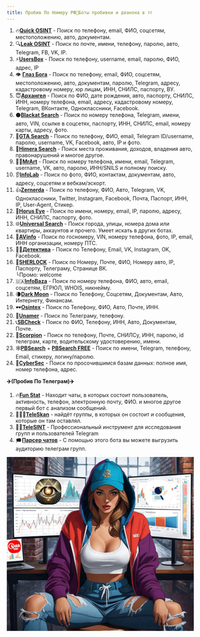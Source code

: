 ```yaml
---
title: Пробив По Номеру РФ📱Боты пробивки и деанона в тг
---
```

1. 🔥[**Quick OSINT**](/quick-osin/) - Поиск по телефону, email, ФИО, соцсетям, местоположению, авто, документам.
2. 🔍[**Leak OSINT**](/LeakOSINT/) - Поиск по почте, имени, телефону, паролю, авто, Telegram, FB, VK, IP.
3. ⚡️[**UsersBox**](/usersbox/) - Поиск по телефону, username, email, паролю, ФИО, адрес, IP
4. 👁 [**Глаз Бога**](/EyeofGod/) - Поиск по телефону, email, ФИО, соцсетям, местоположению, авто, документам, паролю, Telegram, адресу, кадастровому номеру, юр лицам, ИНН, СНИЛС, паспорту, ВУ.
5. 😇[**Архангел**](/anglsbot/) - Поиск по ФИО, дате рождения, авто, паспорту, СНИЛС, ИНН, номеру телефона, email, адресу, кадастровому номеру, Telegram, ВКонтакте, Одноклассники, Facebook.
6. ⚫️[**Blackat Search**](/blackat-search/) - Поиск по номеру телефона, Telegram, имени, авто, VIN, ссылке в соцсетях, паспорту, ИНН, СНИЛС, email, номеру карты, адресу, фото.
7. 🔫[**GTA Search**](https://vk.cc/cy5EhM) - Поиск по телефону, ФИО, email, Telegram ID/username, паролю, username, VK, Facebook, авто, IP и фото.
8. 🐾[**Himera Search**](/HimeraSearch/) - Поиск места проживания, доходов, владения авто, правонарушений и многое другое.
9. 👨‍🎨[**MrArt**](https://vk.cc/cy5EkB) - Поиск по номеру телефона, имени, email, Telegram, username, VK, авто, паролю, ИНН/SNILS и полному поиску.
10. 👂[**InfoLab**](https://vk.cc/cy5BvD) - Поиск по фото, ФИО, контактам, документам, авто, адресу, соцсетям и вебкам/эскорт.
11. 👍[**Zernerda**](/zernerda/) - Поиск по телефону, ФИО, Авто, Telegram, VK, Одноклассники, Twitter, Instagram, Facebook, Почта, Паспорт, ИНН, IP, User-Agent, Стикер.
12. 👀[**Horus Eye**](https://vk.cc/cy5Enl) - Поиск по имени, номеру, email, IP, паролю, адресу, ИНН, СНИЛС, паспорту, фото.
13. 🌐[**Universal Search**](https://vk.cc/cy5BOx) - Поиск города, улицы, номера дома или квартиры, аккаунтов и прочего. Умеет искать в других ботах.
14. 🚓[**AVinfo**](https://vk.cc/cy5Ept) - Поиск по госномеру, VIN, номеру телефона, фото, IP, email, ИНН организации, номеру ПТС.
15. 🕵️‍♂️[**Детектива**](https://vk.cc/cy5BVh) - Поиск по Телефону, Email, VK, Instagram, OK, Facebook.
16. 🎩[**SHERL0CK**](https://vk.cc/cy854b) - Поиск по Номеру, Почте, ФИО, Номеру авто, IP, Паспорту, Телеграму, Странице ВК.  
    └Промо: welcome
17. 🇺🇦[**InfoBaza**](https://vk.cc/cy5BYH) - Поиск по номеру телефона, ФИО, авто, email, соцсетям, ЕГРЮЛ, WHOIS, никнейму.
18. 🌘[**Dark Moon**](/probit_nomer/) - Поиск по Телефону, Соцсетям, Документам, Авто, Интернету, Финансам.
19. 🕶[**Osintex**](https://vk.cc/cy5C0Y) - Поиск по Телефону, ФИО, Авто, Почте, ИНН.
20. 🥷[**Unamer**](https://vk.cc/cy5C2B) - Поиск по Телеграму, телефону.
21. 📞[**SBCheck**](https://vk.cc/cy5C5c) - Поиск по ФИО, Телефону, ИНН, Авто, Документам, Почте.
22. 🦂[**Scorpion**](https://vk.cc/cy5C6t) - Поиск по телефону, Почте, СНИЛСу, ИНН, паролю, id телеграм, карте, водительскому удостоверению, имени.
23. 🕸[**PBSearch**](https://vk.cc/cy5C8D) + [**PBSearch FREE**](https://vk.cc/cy5C8D) - Поиск по имени, Telegram, телефону, Email, стикеру, логину/паролю.
24. 👤[**CyberSec**](https://vk.cc/cxqaju) - Поиск по просочившимся базам данных: полное имя, номер телефона, адрес.

**✈️(Пробив По Телеграм)✈️**

1. 🔥[**Fun Stat**](/funstatbot/) - Находит чаты, в которых состоит пользователь, активность, телефон, электронную почту, ФИО. и многое другое первый бот с анализом сообщений.
2. 🧑🏻‍💻[**TeleSkan**](https://vk.cc/cy5Cdf) - найдёт группы, в которых он состоит и сообщения, которые он там оставлял.
3. 👨‍🎤[**TeleSINT**](https://vk.cc/cy5Cem) - Профессиональный инструмент для исследования групп и пользователей Telegram
4. 🗯[**Парсер чатов**](https://vk.cc/cy5Cfs) - С помощью этого бота вы можете выгрузить аудиторию телеграм групп.

![](/images/probivbot.webp)
